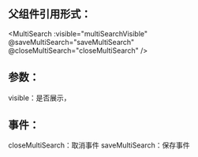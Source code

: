 ## 父组件引用形式：
<MultiSearch
        :visible="multiSearchVisible"
        @saveMultiSearch="saveMultiSearch"
        @closeMultiSearch="closeMultiSearch"
      />

## 参数：
visible：是否展示，

## 事件：
closeMultiSearch：取消事件
saveMultiSearch：保存事件

